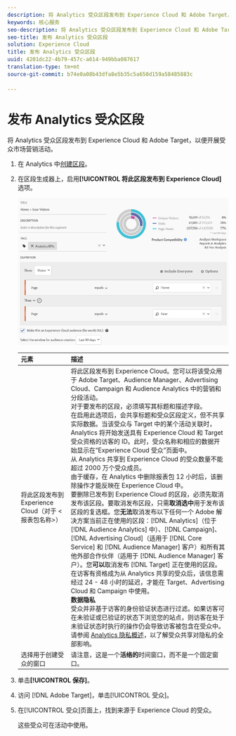 ```yaml
---
description: 将 Analytics 受众区段发布到 Experience Cloud 和 Adobe Target，以便开展受众市场营销活动。
keywords: 核心服务
seo-description: 将 Analytics 受众区段发布到 Experience Cloud 和 Adobe Target，以便开展受众市场营销活动。
seo-title: 发布 Analytics 受众区段
solution: Experience Cloud
title: 发布 Analytics 受众区段
uuid: 4201dc22-4b79-457c-a614-949bba087617
translation-type: tm+mt
source-git-commit: b74e0a08b43dfa8e5b35c5a650d159a58485883c

---
```



# 发布 Analytics 受众区段

将 Analytics 受众区段发布到 Experience Cloud 和 Adobe Target，以便开展受众市场营销活动。

1. 在 Analytics 中[创建区段](https://marketing.adobe.com/resources/help/en_US/analytics/segment/seg_build.html)。
1. 在区段生成器上，启用&#x200B;**[!UICONTROL 将此区段发布到 Experience Cloud]** 选项。

   ![](assets/ec_audience_example.png)

   | 元素 | 描述 |
   |--- |---|
   | 将此区段发布到 Experience Cloud（对于 &lt;报表包名称&gt;） | 将此区段发布到 Experience Cloud。您可以将该受众用于 Adobe Target、Audience Manager、Advertising Cloud、Campaign 和 Audience Analytics 中的营销和分段活动。<br>对于要发布的区段，必须填写其标题和描述字段。<br>在启用此选项后，会共享标题和受众区段定义，但不共享实际数据。当该受众与 Target 中的某个活动关联时，Analytics 将开始发送具有 Experience Cloud 和 Target 受众资格的访客的 ID。此时，受众名称和相应的数据开始显示在“Experience Cloud 受众”页面中。<br>从 Analytics 共享到 Experience Cloud 的受众数量不能超过 2000 万个受众成员。<br>由于缓存，在 Analytics 中删除报表包 12 小时后，该删除操作才能反映在 Experience Cloud 中。<br>要删除已发布到 Experience Cloud 的区段，必须先取消发布该区段。要取消发布区段，只需&#x200B;**取消选中**&#x200B;用于发布该区段的复选框。您&#x200B;**无法**&#x200B;取消发布以下任何一个 Adobe 解决方案当前正在使用的区段：[!DNL Analytics]（位于 [!DNL Audience Analytics] 中）、[!DNL Campaign]、[!DNL Advertising Cloud]（适用于 [!DNL Core Service] 和 [!DNL Audience Manager] 客户）和所有其他外部合作伙伴（适用于 [!DNL Audience Manager] 客户）。您&#x200B;**可以**&#x200B;取消发布 [!DNL Target] 正在使用的区段。<br>在访客有资格成为从 Analytics 共享的受众后，该信息需经过 24 - 48 小时的延迟，才能在 Target、Advertising Cloud 和 Campaign 中使用。<br>**数据隐私**<br>受众并非基于访客的身份验证状态进行过滤。如果访客可在未验证或已验证的状态下浏览您的站点，则访客在处于未验证状态时执行的操作仍会导致访客被包含在受众中。请参阅 [Analytics 隐私概述](https://marketing.adobe.com/resources/help/en_US/reference/?f=c_Privacy_Overview)，以了解受众共享对隐私的全部影响。 |
   | 选择用于创建受众的窗口 | 请注意，这是一个&#x200B;**活络的**&#x200B;时间窗口，而不是一个固定窗口。 |

1. 单击&#x200B;**[!UICONTROL 保存]**。
1. 访问 [!DNL Adobe Target]，单击[!UICONTROL 受众]。
1. 在[!UICONTROL 受众]页面上，找到来源于 Experience Cloud 的受众。

   这些受众可在活动中使用。
